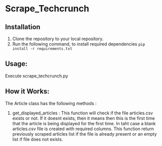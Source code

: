 # Scrape_Techcrunch

## Installation

1. Clone the repository to your local repository.
2. Run the following command, to install required dependencies
  ```pip install -r requirements.txt```

## Usage:

Execute scrape_techcrunch.py

## How it Works:

The Article class has the following methods : 

1. get_displayed_articles : This function will check if the file articles.csv exists or not. If it doesnt exists, then it means then this is the first time that the article is 
being displayed for the first time. In taht case a blank articles.csv file is created with required columns. This function return previously scraped articles list if the file is
already present or an empty list if file does not exists.
